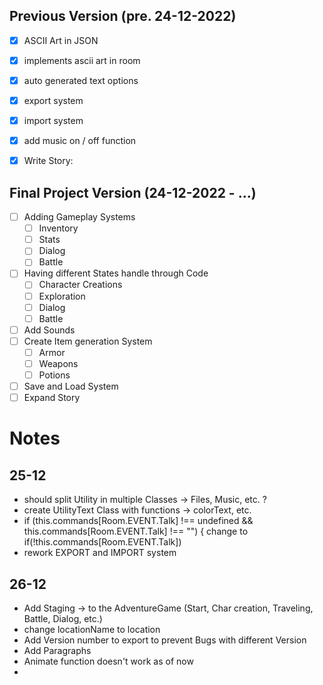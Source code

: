 ## Previous Version (pre. 24-12-2022)
* [X] ASCII Art in JSON
* [X] implements ascii art in room
* [X] auto generated text options
* [X] export system
* [X] import system
* [X] add music on / off function
* [X] Write Story:


## Final Project Version (24-12-2022 - ...)
* [ ] Adding Gameplay Systems
  * [ ] Inventory
  * [ ] Stats
  * [ ] Dialog
  * [ ] Battle
* [ ] Having different States handle through Code
  * [ ] Character Creations
  * [ ] Exploration
  * [ ] Dialog
  * [ ] Battle
* [ ] Add Sounds
* [ ] Create Item generation System
  * [ ] Armor
  * [ ] Weapons
  * [ ] Potions
* [ ] Save and Load System
* [ ] Expand Story

# Notes
## 25-12
- should split Utility in multiple Classes -> Files, Music, etc. ?
- create UtilityText Class with functions -> colorText, etc.
-  if (this.commands[Room.EVENT.Talk] !== undefined && this.commands[Room.EVENT.Talk] !== "") { change to if(!this.commands[Room.EVENT.Talk])
- rework EXPORT and IMPORT system 

## 26-12
- Add Staging -> to the AdventureGame (Start, Char creation, Traveling, Battle, Dialog, etc.)
- change locationName to location
- Add Version number to export to prevent Bugs with different Version
- Add Paragraphs
- Animate function doesn't work as of now
- 

